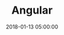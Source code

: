 ---
title: Angular
breadcrumbName: angular
seoDescription: Уроки Angular.
seoKeywords: angular, уроки, конспекты
date: 2018-01-13 05:00:00
---